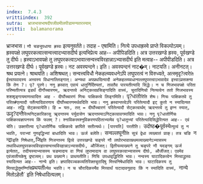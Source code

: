 ```yaml
---
index:  7.4.3
vrittiindex:  392
sutra:  भ्राजभासभाषदीपजीवमीलपीडामन्यतरस्याम्
vritti:  balamanorama 
---
```


भ्राजभास। `णौ चङ्युपधाया ह्रस्वः` इत्यनुवर्तते। तदाह - एषामिति। नित्ये उपधाह्रस्वे प्राप्ते विकल्पोऽयम्। ह्रस्वपक्षे लघुपरकत्वात्सन्वत्त्वादभ्यासदीर्घ इत्यभिप्रेत्य आह-- अपीपिडदिति। अत्र उत्तरखण्डे ह्रस्वः, पूर्वखण्डे तु दीर्घः। ह्रस्वाऽभावपक्षे तु लघुपरकत्वाऽभावात्सन्वत्त्वविरहान्नाऽभ्यासदीर्घ इति मत्वाह-- अपीपीडदिति। अत्र उत्तरखण्डे दीर्घः। पूर्वखण्डे ह्रस्वः। नट अवस्पन्दने। इति। अवस्पन्दनं नाट�म्। नाटयति। अनीनटत्। श्रथ प्रयत्ने। श्राथयति। अशिश्रथत्। सन्वत्त्वविधौ नेकहल्व्यवधनेऽपि लघुपरत्वं न विरुध्यते, अत्स्मृदृ?त्वरे`ति ईत्त्वापवादस्य अत्त्वस्य विधानाल्लिङ्गात्। अन्यथा अपप्रथदित्यादौ अनेकहल्व्यवधानाल्लघुपरत्वाऽभावादेव इत्त्वाऽप्रसक्त्या किं तेन ?। पृ? पूरणे। ननु ह्रस्वात् एवायं धातुर्निर्दिश्यतां, तावतैव पारयतीत्यादि सिद्धेः। न च णिजभावपक्षे परिता परिष्यतीत्यत्र इडर्थं दीर्गोच्चारणम्, ऋदन्तत्वे अनिट्कत्वप्रसिङ्गादिति वाच्यं, चुरादिणिचो नित्यत्वेन ततो णिजभावस्य शशशृङ्गायमाणत्वादित्त आह - दीर्घोच्चारणं णिचः पाक्षिकत्वे लिङ्गमिति। `पृ?धातो`रिति शेषः। णिचः पाक्षिकतवे तु परित#एत्यादौ पर्तेत्यादिवारणाय दीर्घोच्चारणमर्थवदिति भावः। ननु ह्रस्वान्तत्वेऽपि परितेत्यादौ इट् कुतो न स्यादित्यत आह- तद्धि सेट्कत्वायेति। हि = यतः, तत् = दीर्घोच्चारणं परितेत्यादौ सेट्कत्वार्थम् ऋदन्तत्वे तु इण्न स्यात्, `ऊदृ?दन्तै`रित्यनिट्कारिकासु ॠदन्तस्य पर्युदासेन ऋदन्तस्याऽनिट्कत्वावगमादिति भावः। ननु पृ?धातोर्णिचः पाक्षिकत्वज्ञापनस्य किं फलम् ?। श्नाविकरमश्नुविकरणपठिताभ्यामेव पृ?धातुभ्यां परितेत्यादिसिद्धेरित्यत आह-- एवं चेति। उक्तरीत्या पृ?धातोर्णिचः पाक्षिकत्वे ज्ञापिते सतीत्यर्थः। [पारयति] परतीति। `उदोष्ठ�पूर्वस्ये`त्युत्वं तु न भवति, पराभ्यां गुणवृद्धिभ्यां बाधादिति भावः। ऊर्ज बलेति। `सन्वल्लघूनी`ति सूत्रं द्वेधा व्यख्यातं प्राक्। तत्र चङि `न न्द्राः` इति निषेधात्, `जि` इति णिजन्तस्य द्वित्वे उत्तरखण्डे चङ्परे णौ लघोरभावात्प्रथमव्याख्यानेऽभ्यासस्य तथाविधलघुपरकत्वविरहात्सन्वत्त्वविरहान्नाऽभ्यासदीर्घः, और्जिजत्। द्वितीयव्याख्याने तु चङ्परे णौ यदङ्गम् ऊर्ज इत्येतत्, तदीयस्याभ्यासस्य चङमादाय वा णिचं लुप्तमादाय वा लघुपरकत्वाभ्यासस्य दीर्घः, और्जीजत्। एवमेव एवंजातीयकेषु द्रष्टव्यम्। प्रथ प्रख्याने। प्राथयतीति। णिचि उपधावृद्धिरिति भावः। नन्वस्य घाटादिकत्वेन मित्त्वाद्ध्रस्वः स्यादित्यत आह-- नान्ये इति। ज्ञपादिपञ्चकव्यतिरिक्तचुरादिषु मित्त्वनिषेधादिति भावः। घाटादिकस्य तु मित्त्वाद्धेतुमण्णिचि `प्रथयती`त्येव भवति। न च चौरादिकस्यैव मित्त्वार्थं घटादावनुवादः किं न स्यादिति वाच्यं, `नान्ये मितोऽहेतौ` इति निषेधादित्यलम्। 


